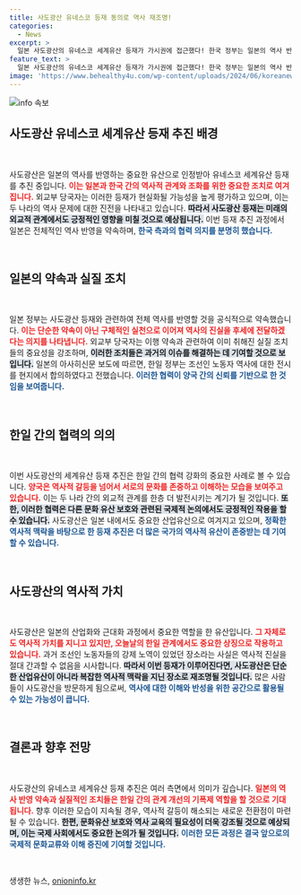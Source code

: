 ```yaml
---
title: 사도광산 유네스코 등재 동의로 역사 재조명!
categories:
  - News
excerpt: >
  일본 사도광산의 유네스코 세계유산 등재가 가시권에 접근했다! 한국 정부는 일본의 역사 반영 약속과 실질 조치를 반영해 이같은 동의 결정을 내렸다. 과연 양국 간 역사 갈등은 걷히고 진정한 화해의 길로 나아갈 수 있을까?
feature_text: >
  일본 사도광산의 유네스코 세계유산 등재가 가시권에 접근했다! 한국 정부는 일본의 역사 반영 약속과 실질 조치를 반영해 이같은 동의 결정을 내렸다. 과연 양국 간 역사 갈등은 걷히고 진정한 화해의 길로 나아갈 수 있을까?
image: 'https://www.behealthy4u.com/wp-content/uploads/2024/06/koreanews.jpg'
---
```


<p><img src="https://www.behealthy4u.com/wp-content/uploads/2024/06/koreanews.jpg" alt="info 속보" /></p>

<h2 data-ke-size="size26">사도광산 유네스코 세계유산 등재 추진 배경</h2>

<p data-ke-size="size16">&nbsp;</p>

<p>사도광산은 일본의 역사를 반영하는 중요한 유산으로 인정받아 유네스코 세계유산 등재를 추진 중입니다. <b><span style="color: #ee2323;">이는 일본과 한국 간의 역사적 관계와 조화를 위한 중요한 조치로 여겨집니다.</span></b> 외교부 당국자는 이러한 등재가 현실화될 가능성을 높게 평가하고 있으며, 이는 두 나라의 역사 문제에 대한 진전을 나타내고 있습니다. <b><span style="background-color: #21538527;">따라서 사도광산 등재는 미래의 외교적 관계에서도 긍정적인 영향을 미칠 것으로 예상됩니다.</span></b> 이번 등재 추진 과정에서 일본은 전체적인 역사 반영을 약속하며, <b><span style="color: #1a5490;">한국 측과의 협력 의지를 분명히 했습니다.</span></b></p>

<p data-ke-size="size16">&nbsp;</p>

<h2 data-ke-size="size26">일본의 약속과 실질 조치</h2>

<p data-ke-size="size16">&nbsp;</p>

<p>일본 정부는 사도광산 등재와 관련하여 전체 역사를 반영할 것을 공식적으로 약속했습니다. <b><span style="color: #ee2323;">이는 단순한 약속이 아닌 구체적인 실천으로 이어져 역사의 진실을 후세에 전달하겠다는 의지를 나타냅니다.</span></b> 외교부 당국자는 이행 약속과 관련하여 이미 취해진 실질 조치들의 중요성을 강조하며, <b><span style="background-color: #21538527;">이러한 조치들은 과거의 이슈를 해결하는 데 기여할 것으로 보입니다.</span></b> 일본의 아사히신문 보도에 따르면, 한일 정부는 조선인 노동자 역사에 대한 전시를 현지에서 합의하였다고 전했습니다. <b><span style="color: #1a5490;">이러한 협력이 양국 간의 신뢰를 기반으로 한 것임을 보여줍니다.</span></b></p>

<p data-ke-size="size16">&nbsp;</p>

<h2 data-ke-size="size26">한일 간의 협력의 의의</h2>

<p data-ke-size="size16">&nbsp;</p>

<p>이번 사도광산의 세계유산 등재 추진은 한일 간의 협력 강화의 중요한 사례로 볼 수 있습니다. <b><span style="color: #ee2323;">양국은 역사적 갈등을 넘어서 서로의 문화를 존중하고 이해하는 모습을 보여주고 있습니다.</span></b> 이는 두 나라 간의 외교적 관계를 한층 더 발전시키는 계기가 될 것입니다. <b><span style="background-color: #21538527;">또한, 이러한 협력은 다른 문화 유산 보호와 관련된 국제적 논의에서도 긍정적인 작용을 할 수 있습니다.</span></b> 사도광산은 일본 내에서도 중요한 산업유산으로 여겨지고 있으며, <b><span style="color: #1a5490;">정확한 역사적 맥락을 바탕으로 한 등재 추진은 더 많은 국가의 역사적 유산이 존중받는 데 기여할 수 있습니다.</span></b></p>

<p data-ke-size="size16">&nbsp;</p>

<h2 data-ke-size="size26">사도광산의 역사적 가치</h2>

<p data-ke-size="size16">&nbsp;</p>

<p>사도광산은 일본의 산업화와 근대화 과정에서 중요한 역할을 한 유산입니다. <b><span style="color: #ee2323;">그 자체로도 역사적 가치를 지니고 있지만, 오늘날의 한일 관계에서도 중요한 상징으로 작용하고 있습니다.</span></b> 과거 조선인 노동자들의 강제 노역이 있었던 장소라는 사실은 역사적 진실을 절대 간과할 수 없음을 시사합니다. <b><span style="background-color: #21538527;">따라서 이번 등재가 이루어진다면, 사도광산은 단순한 산업유산이 아니라 복잡한 역사적 맥락을 지닌 장소로 재조명될 것입니다.</span></b> 많은 사람들이 사도광산을 방문하게 됨으로써, <b><span style="color: #1a5490;">역사에 대한 이해와 반성을 위한 공간으로 활용될 수 있는 가능성이 큽니다.</span></b></p>

<p data-ke-size="size16">&nbsp;</p>

<h2 data-ke-size="size26">결론과 향후 전망</h2>

<p data-ke-size="size16">&nbsp;</p>

<p>사도광산의 유네스코 세계유산 등재 추진은 여러 측면에서 의미가 깊습니다. <b><span style="color: #ee2323;">일본의 역사 반영 약속과 실질적인 조치들은 한일 간의 관계 개선의 기폭제 역할을 할 것으로 기대됩니다.</span></b> 향후 이러한 모습이 지속될 경우, 역사적 갈등이 해소되는 새로운 전환점이 마련될 수 있습니다. <b><span style="background-color: #21538527;">한편, 문화유산 보호와 역사 교육의 필요성이 더욱 강조될 것으로 예상되며, 이는 국제 사회에서도 중요한 논의가 될 것입니다.</span></b> <b><span style="color: #1a5490;">이러한 모든 과정은 결국 앞으로의 국제적 문화교류와 이해 증진에 기여할 것입니다.</span></b></p>

<p data-ke-size="size16">&nbsp;</p>
생생한 뉴스, <a href="https://onioninfo.kr" rel="dofollow">onioninfo.kr</a>



